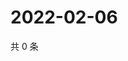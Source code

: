 # 2022-02-06

共 0 条

<!-- BEGIN WEIBO -->
<!-- 最后更新时间 Sun Feb 06 2022 01:08:15 GMT+0800 (China Standard Time) -->

<!-- END WEIBO -->

